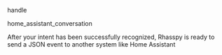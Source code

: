 handle

home_assistant_conversation

After  your intent has been successfully recognized, Rhasspy is ready to send a JSON event to another system like Home Assistant 